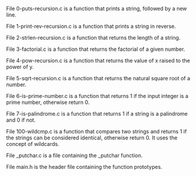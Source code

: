 File 0-puts-recursion.c is a function that prints a string, followed by a new line.

File 1-print-rev-recursion.c is a function that prints a string in reverse.

File 2-strlen-recursion.c is a function that returns the length of a string.

File 3-factorial.c is a function that returns the factorial of a given number.

File 4-pow-recursion.c is a function that returns the value of x raised to the power of y.

File 5-sqrt-recursion.c is a function that returns the natural square root of a number.

File 6-is-prime-number.c is a function that returns 1 if the input integer is a prime number, otherwise return 0.

File 7-is-palindrome.c is a function that returns 1 if a string is a palindrome and 0 if not.

File 100-wildcmp.c is a function that compares two strings and returns 1 if the strings can be considered identical, otherwise return 0. It uses the concept of wildcards.

File _putchar.c is a file containing the _putchar function.

File main.h is the header file containing the function prototypes.
